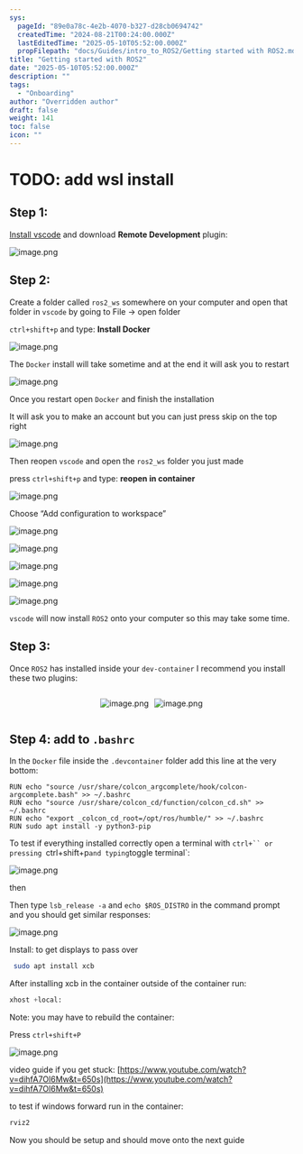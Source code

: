 ```yaml
---
sys:
  pageId: "89e0a78c-4e2b-4070-b327-d28cb0694742"
  createdTime: "2024-08-21T00:24:00.000Z"
  lastEditedTime: "2025-05-10T05:52:00.000Z"
  propFilepath: "docs/Guides/intro_to_ROS2/Getting started with ROS2.md"
title: "Getting started with ROS2"
date: "2025-05-10T05:52:00.000Z"
description: ""
tags:
  - "Onboarding"
author: "Overridden author"
draft: false
weight: 141
toc: false
icon: ""
---
```


# TODO: add wsl install

## Step 1:

[Install vscode](https://code.visualstudio.com/download) and download **Remote Development** plugin:

![image.png](https://prod-files-secure.s3.us-west-2.amazonaws.com/d518164a-d88e-44d1-a4ee-3adb3bd8bce0/efb52993-1881-4a40-b95e-6f020334f022/image.png?X-Amz-Algorithm=AWS4-HMAC-SHA256&X-Amz-Content-Sha256=UNSIGNED-PAYLOAD&X-Amz-Credential=ASIAZI2LB466Q6DZQNNR%2F20250711%2Fus-west-2%2Fs3%2Faws4_request&X-Amz-Date=20250711T091100Z&X-Amz-Expires=3600&X-Amz-Security-Token=IQoJb3JpZ2luX2VjEMn%2F%2F%2F%2F%2F%2F%2F%2F%2F%2FwEaCXVzLXdlc3QtMiJGMEQCIAKJ68Z7XssKMovg%2BhHI1HEnRjzxsfPkJFfS5cWgs3jJAiASqX%2Frso0pQEQQYanSvNPTqMOk%2FSG8Rn3PvQ9LCNyBVyqIBAjS%2F%2F%2F%2F%2F%2F%2F%2F%2F%2F8BEAAaDDYzNzQyMzE4MzgwNSIMlWlG8XsFdYbtYRLzKtwDRT8CjW%2FqhFQW2fo3A%2FnPQ9NuID60PY69kU9Hi8g5JRSBc%2BaN5J4%2FvydZZN6UFG0Cbc9nMyXpatmkgU9MnMixJTlkPxztT4TckEWoY%2F%2BRjOytH8QcUKcrzxWyOIN6Ld4CDVdld%2FZWVOusrS8Ni%2BByizxzVWxdo%2FZv1KpYmOvY59kQe0qqcCqjVPsMz0naE%2BgqE%2B3YJetTpm2B1Bve8qlzK7YCf4Fi8iMQpC%2FkPxVxPQJKUGSFtnm9K1EyxpLYw9fLdyD%2BUGj0hASlDx%2FlsnEhN345d%2BbAUN2MY9y8D033clFpfm5f6uppyiI83CAyu%2BlPXbtNB7zcRje1Bsd0ZB4doishbkBzdTZp9DhWir%2FufS0djYSp6dYWw1wNA45Q84n6RASFr1MAn6J2hbbWcwAgV72n29Zlwa0beyKsTDS4bOxbREoqEQnbeFPu6ABYTESexi8tCcgdBv%2B4kHKE7c25ppOsYfbAaZ93Mb2u%2Fbx1N51bOtKNBQDX0vTta9gPs4Dd4%2BwfjJMVs7t2dsFJNwV%2BQ2NgaVeYPGDNiHHFQM2QHkk9l7bWYFp1ls7Daglb29EpKeiCIOqlMgUqifZOl6e9Igt2aSQSvgO9ICjMaCsR8MEjgqkYvQWmODkAoy0wqqjDwwY6pgEwllt%2BEX3Ub9EjpOZjJviiPhfv5Up33iAc9AazT7bW3oeE2I8ilu9w%2BtbND0dyPu0TQajRCowDc4GT%2FewbZRxxsCzhOJpdg7AzkW7WXNqowMGqiqpNZVgwzHf%2FRW21EZItvcLGbbw8%2BJqwTgg9eZLKZkHksYCsCvrMKiXsSwVHjSdanTycAvs1m9xXLWFUIFUQA5PCqOWpgRnoPU6TKVeGyjFHjLCF&X-Amz-Signature=c97fe4b9e1483ad8724d3e3e50313868ed48ef050a40cf06b395afde12cec98f&X-Amz-SignedHeaders=host&x-amz-checksum-mode=ENABLED&x-id=GetObject)

## Step 2:

Create a folder called `ros2_ws` somewhere on your computer and open that folder in `vscode` by going to File → open folder 

`ctrl+shift+p` and type: **Install Docker**

![image.png](https://prod-files-secure.s3.us-west-2.amazonaws.com/d518164a-d88e-44d1-a4ee-3adb3bd8bce0/2269dc0e-1cd5-47ff-bceb-c04ad9b2eab0/image.png?X-Amz-Algorithm=AWS4-HMAC-SHA256&X-Amz-Content-Sha256=UNSIGNED-PAYLOAD&X-Amz-Credential=ASIAZI2LB466Q6DZQNNR%2F20250711%2Fus-west-2%2Fs3%2Faws4_request&X-Amz-Date=20250711T091100Z&X-Amz-Expires=3600&X-Amz-Security-Token=IQoJb3JpZ2luX2VjEMn%2F%2F%2F%2F%2F%2F%2F%2F%2F%2FwEaCXVzLXdlc3QtMiJGMEQCIAKJ68Z7XssKMovg%2BhHI1HEnRjzxsfPkJFfS5cWgs3jJAiASqX%2Frso0pQEQQYanSvNPTqMOk%2FSG8Rn3PvQ9LCNyBVyqIBAjS%2F%2F%2F%2F%2F%2F%2F%2F%2F%2F8BEAAaDDYzNzQyMzE4MzgwNSIMlWlG8XsFdYbtYRLzKtwDRT8CjW%2FqhFQW2fo3A%2FnPQ9NuID60PY69kU9Hi8g5JRSBc%2BaN5J4%2FvydZZN6UFG0Cbc9nMyXpatmkgU9MnMixJTlkPxztT4TckEWoY%2F%2BRjOytH8QcUKcrzxWyOIN6Ld4CDVdld%2FZWVOusrS8Ni%2BByizxzVWxdo%2FZv1KpYmOvY59kQe0qqcCqjVPsMz0naE%2BgqE%2B3YJetTpm2B1Bve8qlzK7YCf4Fi8iMQpC%2FkPxVxPQJKUGSFtnm9K1EyxpLYw9fLdyD%2BUGj0hASlDx%2FlsnEhN345d%2BbAUN2MY9y8D033clFpfm5f6uppyiI83CAyu%2BlPXbtNB7zcRje1Bsd0ZB4doishbkBzdTZp9DhWir%2FufS0djYSp6dYWw1wNA45Q84n6RASFr1MAn6J2hbbWcwAgV72n29Zlwa0beyKsTDS4bOxbREoqEQnbeFPu6ABYTESexi8tCcgdBv%2B4kHKE7c25ppOsYfbAaZ93Mb2u%2Fbx1N51bOtKNBQDX0vTta9gPs4Dd4%2BwfjJMVs7t2dsFJNwV%2BQ2NgaVeYPGDNiHHFQM2QHkk9l7bWYFp1ls7Daglb29EpKeiCIOqlMgUqifZOl6e9Igt2aSQSvgO9ICjMaCsR8MEjgqkYvQWmODkAoy0wqqjDwwY6pgEwllt%2BEX3Ub9EjpOZjJviiPhfv5Up33iAc9AazT7bW3oeE2I8ilu9w%2BtbND0dyPu0TQajRCowDc4GT%2FewbZRxxsCzhOJpdg7AzkW7WXNqowMGqiqpNZVgwzHf%2FRW21EZItvcLGbbw8%2BJqwTgg9eZLKZkHksYCsCvrMKiXsSwVHjSdanTycAvs1m9xXLWFUIFUQA5PCqOWpgRnoPU6TKVeGyjFHjLCF&X-Amz-Signature=c32be6ce37d33974702789ea470119b2f449a313bd8d85191c84c4fbab615cc0&X-Amz-SignedHeaders=host&x-amz-checksum-mode=ENABLED&x-id=GetObject)

The `Docker` install will take sometime and at the end it will ask you to restart

![image.png](https://prod-files-secure.s3.us-west-2.amazonaws.com/d518164a-d88e-44d1-a4ee-3adb3bd8bce0/ed233f78-be33-4b1f-b89c-9c346c0e961e/image.png?X-Amz-Algorithm=AWS4-HMAC-SHA256&X-Amz-Content-Sha256=UNSIGNED-PAYLOAD&X-Amz-Credential=ASIAZI2LB466Q6DZQNNR%2F20250711%2Fus-west-2%2Fs3%2Faws4_request&X-Amz-Date=20250711T091100Z&X-Amz-Expires=3600&X-Amz-Security-Token=IQoJb3JpZ2luX2VjEMn%2F%2F%2F%2F%2F%2F%2F%2F%2F%2FwEaCXVzLXdlc3QtMiJGMEQCIAKJ68Z7XssKMovg%2BhHI1HEnRjzxsfPkJFfS5cWgs3jJAiASqX%2Frso0pQEQQYanSvNPTqMOk%2FSG8Rn3PvQ9LCNyBVyqIBAjS%2F%2F%2F%2F%2F%2F%2F%2F%2F%2F8BEAAaDDYzNzQyMzE4MzgwNSIMlWlG8XsFdYbtYRLzKtwDRT8CjW%2FqhFQW2fo3A%2FnPQ9NuID60PY69kU9Hi8g5JRSBc%2BaN5J4%2FvydZZN6UFG0Cbc9nMyXpatmkgU9MnMixJTlkPxztT4TckEWoY%2F%2BRjOytH8QcUKcrzxWyOIN6Ld4CDVdld%2FZWVOusrS8Ni%2BByizxzVWxdo%2FZv1KpYmOvY59kQe0qqcCqjVPsMz0naE%2BgqE%2B3YJetTpm2B1Bve8qlzK7YCf4Fi8iMQpC%2FkPxVxPQJKUGSFtnm9K1EyxpLYw9fLdyD%2BUGj0hASlDx%2FlsnEhN345d%2BbAUN2MY9y8D033clFpfm5f6uppyiI83CAyu%2BlPXbtNB7zcRje1Bsd0ZB4doishbkBzdTZp9DhWir%2FufS0djYSp6dYWw1wNA45Q84n6RASFr1MAn6J2hbbWcwAgV72n29Zlwa0beyKsTDS4bOxbREoqEQnbeFPu6ABYTESexi8tCcgdBv%2B4kHKE7c25ppOsYfbAaZ93Mb2u%2Fbx1N51bOtKNBQDX0vTta9gPs4Dd4%2BwfjJMVs7t2dsFJNwV%2BQ2NgaVeYPGDNiHHFQM2QHkk9l7bWYFp1ls7Daglb29EpKeiCIOqlMgUqifZOl6e9Igt2aSQSvgO9ICjMaCsR8MEjgqkYvQWmODkAoy0wqqjDwwY6pgEwllt%2BEX3Ub9EjpOZjJviiPhfv5Up33iAc9AazT7bW3oeE2I8ilu9w%2BtbND0dyPu0TQajRCowDc4GT%2FewbZRxxsCzhOJpdg7AzkW7WXNqowMGqiqpNZVgwzHf%2FRW21EZItvcLGbbw8%2BJqwTgg9eZLKZkHksYCsCvrMKiXsSwVHjSdanTycAvs1m9xXLWFUIFUQA5PCqOWpgRnoPU6TKVeGyjFHjLCF&X-Amz-Signature=03365e2d331d5740938413742d97a8956739527e069135b54b7bd97b76c154af&X-Amz-SignedHeaders=host&x-amz-checksum-mode=ENABLED&x-id=GetObject)

Once you restart open `Docker` and finish the installation

It will ask you to make an account but you can just press skip on the top right

![image.png](https://prod-files-secure.s3.us-west-2.amazonaws.com/d518164a-d88e-44d1-a4ee-3adb3bd8bce0/21010ad9-1659-4fd9-9f59-9932a09b2a3d/image.png?X-Amz-Algorithm=AWS4-HMAC-SHA256&X-Amz-Content-Sha256=UNSIGNED-PAYLOAD&X-Amz-Credential=ASIAZI2LB466Q6DZQNNR%2F20250711%2Fus-west-2%2Fs3%2Faws4_request&X-Amz-Date=20250711T091100Z&X-Amz-Expires=3600&X-Amz-Security-Token=IQoJb3JpZ2luX2VjEMn%2F%2F%2F%2F%2F%2F%2F%2F%2F%2FwEaCXVzLXdlc3QtMiJGMEQCIAKJ68Z7XssKMovg%2BhHI1HEnRjzxsfPkJFfS5cWgs3jJAiASqX%2Frso0pQEQQYanSvNPTqMOk%2FSG8Rn3PvQ9LCNyBVyqIBAjS%2F%2F%2F%2F%2F%2F%2F%2F%2F%2F8BEAAaDDYzNzQyMzE4MzgwNSIMlWlG8XsFdYbtYRLzKtwDRT8CjW%2FqhFQW2fo3A%2FnPQ9NuID60PY69kU9Hi8g5JRSBc%2BaN5J4%2FvydZZN6UFG0Cbc9nMyXpatmkgU9MnMixJTlkPxztT4TckEWoY%2F%2BRjOytH8QcUKcrzxWyOIN6Ld4CDVdld%2FZWVOusrS8Ni%2BByizxzVWxdo%2FZv1KpYmOvY59kQe0qqcCqjVPsMz0naE%2BgqE%2B3YJetTpm2B1Bve8qlzK7YCf4Fi8iMQpC%2FkPxVxPQJKUGSFtnm9K1EyxpLYw9fLdyD%2BUGj0hASlDx%2FlsnEhN345d%2BbAUN2MY9y8D033clFpfm5f6uppyiI83CAyu%2BlPXbtNB7zcRje1Bsd0ZB4doishbkBzdTZp9DhWir%2FufS0djYSp6dYWw1wNA45Q84n6RASFr1MAn6J2hbbWcwAgV72n29Zlwa0beyKsTDS4bOxbREoqEQnbeFPu6ABYTESexi8tCcgdBv%2B4kHKE7c25ppOsYfbAaZ93Mb2u%2Fbx1N51bOtKNBQDX0vTta9gPs4Dd4%2BwfjJMVs7t2dsFJNwV%2BQ2NgaVeYPGDNiHHFQM2QHkk9l7bWYFp1ls7Daglb29EpKeiCIOqlMgUqifZOl6e9Igt2aSQSvgO9ICjMaCsR8MEjgqkYvQWmODkAoy0wqqjDwwY6pgEwllt%2BEX3Ub9EjpOZjJviiPhfv5Up33iAc9AazT7bW3oeE2I8ilu9w%2BtbND0dyPu0TQajRCowDc4GT%2FewbZRxxsCzhOJpdg7AzkW7WXNqowMGqiqpNZVgwzHf%2FRW21EZItvcLGbbw8%2BJqwTgg9eZLKZkHksYCsCvrMKiXsSwVHjSdanTycAvs1m9xXLWFUIFUQA5PCqOWpgRnoPU6TKVeGyjFHjLCF&X-Amz-Signature=e6d21bccd332df5c6673a99cd3c8f3e736b78c41b978af2d9f6dc31c4db845fd&X-Amz-SignedHeaders=host&x-amz-checksum-mode=ENABLED&x-id=GetObject)

Then reopen `vscode` and open the `ros2_ws` folder you just made

press `ctrl+shift+p` and type: **reopen in container**

![image.png](https://prod-files-secure.s3.us-west-2.amazonaws.com/d518164a-d88e-44d1-a4ee-3adb3bd8bce0/4e93b8c2-41ad-488c-8095-c74205196118/image.png?X-Amz-Algorithm=AWS4-HMAC-SHA256&X-Amz-Content-Sha256=UNSIGNED-PAYLOAD&X-Amz-Credential=ASIAZI2LB466Q6DZQNNR%2F20250711%2Fus-west-2%2Fs3%2Faws4_request&X-Amz-Date=20250711T091100Z&X-Amz-Expires=3600&X-Amz-Security-Token=IQoJb3JpZ2luX2VjEMn%2F%2F%2F%2F%2F%2F%2F%2F%2F%2FwEaCXVzLXdlc3QtMiJGMEQCIAKJ68Z7XssKMovg%2BhHI1HEnRjzxsfPkJFfS5cWgs3jJAiASqX%2Frso0pQEQQYanSvNPTqMOk%2FSG8Rn3PvQ9LCNyBVyqIBAjS%2F%2F%2F%2F%2F%2F%2F%2F%2F%2F8BEAAaDDYzNzQyMzE4MzgwNSIMlWlG8XsFdYbtYRLzKtwDRT8CjW%2FqhFQW2fo3A%2FnPQ9NuID60PY69kU9Hi8g5JRSBc%2BaN5J4%2FvydZZN6UFG0Cbc9nMyXpatmkgU9MnMixJTlkPxztT4TckEWoY%2F%2BRjOytH8QcUKcrzxWyOIN6Ld4CDVdld%2FZWVOusrS8Ni%2BByizxzVWxdo%2FZv1KpYmOvY59kQe0qqcCqjVPsMz0naE%2BgqE%2B3YJetTpm2B1Bve8qlzK7YCf4Fi8iMQpC%2FkPxVxPQJKUGSFtnm9K1EyxpLYw9fLdyD%2BUGj0hASlDx%2FlsnEhN345d%2BbAUN2MY9y8D033clFpfm5f6uppyiI83CAyu%2BlPXbtNB7zcRje1Bsd0ZB4doishbkBzdTZp9DhWir%2FufS0djYSp6dYWw1wNA45Q84n6RASFr1MAn6J2hbbWcwAgV72n29Zlwa0beyKsTDS4bOxbREoqEQnbeFPu6ABYTESexi8tCcgdBv%2B4kHKE7c25ppOsYfbAaZ93Mb2u%2Fbx1N51bOtKNBQDX0vTta9gPs4Dd4%2BwfjJMVs7t2dsFJNwV%2BQ2NgaVeYPGDNiHHFQM2QHkk9l7bWYFp1ls7Daglb29EpKeiCIOqlMgUqifZOl6e9Igt2aSQSvgO9ICjMaCsR8MEjgqkYvQWmODkAoy0wqqjDwwY6pgEwllt%2BEX3Ub9EjpOZjJviiPhfv5Up33iAc9AazT7bW3oeE2I8ilu9w%2BtbND0dyPu0TQajRCowDc4GT%2FewbZRxxsCzhOJpdg7AzkW7WXNqowMGqiqpNZVgwzHf%2FRW21EZItvcLGbbw8%2BJqwTgg9eZLKZkHksYCsCvrMKiXsSwVHjSdanTycAvs1m9xXLWFUIFUQA5PCqOWpgRnoPU6TKVeGyjFHjLCF&X-Amz-Signature=472f1f0c638deb673aa831321ae3c8af51929d16c547e9fc90ffad6102afa61f&X-Amz-SignedHeaders=host&x-amz-checksum-mode=ENABLED&x-id=GetObject)

Choose “Add configuration to workspace”

![image.png](https://prod-files-secure.s3.us-west-2.amazonaws.com/d518164a-d88e-44d1-a4ee-3adb3bd8bce0/9560b282-5060-4989-ba37-97e7b2c22476/image.png?X-Amz-Algorithm=AWS4-HMAC-SHA256&X-Amz-Content-Sha256=UNSIGNED-PAYLOAD&X-Amz-Credential=ASIAZI2LB466Q6DZQNNR%2F20250711%2Fus-west-2%2Fs3%2Faws4_request&X-Amz-Date=20250711T091100Z&X-Amz-Expires=3600&X-Amz-Security-Token=IQoJb3JpZ2luX2VjEMn%2F%2F%2F%2F%2F%2F%2F%2F%2F%2FwEaCXVzLXdlc3QtMiJGMEQCIAKJ68Z7XssKMovg%2BhHI1HEnRjzxsfPkJFfS5cWgs3jJAiASqX%2Frso0pQEQQYanSvNPTqMOk%2FSG8Rn3PvQ9LCNyBVyqIBAjS%2F%2F%2F%2F%2F%2F%2F%2F%2F%2F8BEAAaDDYzNzQyMzE4MzgwNSIMlWlG8XsFdYbtYRLzKtwDRT8CjW%2FqhFQW2fo3A%2FnPQ9NuID60PY69kU9Hi8g5JRSBc%2BaN5J4%2FvydZZN6UFG0Cbc9nMyXpatmkgU9MnMixJTlkPxztT4TckEWoY%2F%2BRjOytH8QcUKcrzxWyOIN6Ld4CDVdld%2FZWVOusrS8Ni%2BByizxzVWxdo%2FZv1KpYmOvY59kQe0qqcCqjVPsMz0naE%2BgqE%2B3YJetTpm2B1Bve8qlzK7YCf4Fi8iMQpC%2FkPxVxPQJKUGSFtnm9K1EyxpLYw9fLdyD%2BUGj0hASlDx%2FlsnEhN345d%2BbAUN2MY9y8D033clFpfm5f6uppyiI83CAyu%2BlPXbtNB7zcRje1Bsd0ZB4doishbkBzdTZp9DhWir%2FufS0djYSp6dYWw1wNA45Q84n6RASFr1MAn6J2hbbWcwAgV72n29Zlwa0beyKsTDS4bOxbREoqEQnbeFPu6ABYTESexi8tCcgdBv%2B4kHKE7c25ppOsYfbAaZ93Mb2u%2Fbx1N51bOtKNBQDX0vTta9gPs4Dd4%2BwfjJMVs7t2dsFJNwV%2BQ2NgaVeYPGDNiHHFQM2QHkk9l7bWYFp1ls7Daglb29EpKeiCIOqlMgUqifZOl6e9Igt2aSQSvgO9ICjMaCsR8MEjgqkYvQWmODkAoy0wqqjDwwY6pgEwllt%2BEX3Ub9EjpOZjJviiPhfv5Up33iAc9AazT7bW3oeE2I8ilu9w%2BtbND0dyPu0TQajRCowDc4GT%2FewbZRxxsCzhOJpdg7AzkW7WXNqowMGqiqpNZVgwzHf%2FRW21EZItvcLGbbw8%2BJqwTgg9eZLKZkHksYCsCvrMKiXsSwVHjSdanTycAvs1m9xXLWFUIFUQA5PCqOWpgRnoPU6TKVeGyjFHjLCF&X-Amz-Signature=0829dd3b2890421943bcef3ff9b2e1bb6929abd06f8ad9bf6320c2d32700d15f&X-Amz-SignedHeaders=host&x-amz-checksum-mode=ENABLED&x-id=GetObject)

![image.png](https://prod-files-secure.s3.us-west-2.amazonaws.com/d518164a-d88e-44d1-a4ee-3adb3bd8bce0/2ee63f81-886b-48e8-a553-dc6e5eac99e4/image.png?X-Amz-Algorithm=AWS4-HMAC-SHA256&X-Amz-Content-Sha256=UNSIGNED-PAYLOAD&X-Amz-Credential=ASIAZI2LB466Q6DZQNNR%2F20250711%2Fus-west-2%2Fs3%2Faws4_request&X-Amz-Date=20250711T091100Z&X-Amz-Expires=3600&X-Amz-Security-Token=IQoJb3JpZ2luX2VjEMn%2F%2F%2F%2F%2F%2F%2F%2F%2F%2FwEaCXVzLXdlc3QtMiJGMEQCIAKJ68Z7XssKMovg%2BhHI1HEnRjzxsfPkJFfS5cWgs3jJAiASqX%2Frso0pQEQQYanSvNPTqMOk%2FSG8Rn3PvQ9LCNyBVyqIBAjS%2F%2F%2F%2F%2F%2F%2F%2F%2F%2F8BEAAaDDYzNzQyMzE4MzgwNSIMlWlG8XsFdYbtYRLzKtwDRT8CjW%2FqhFQW2fo3A%2FnPQ9NuID60PY69kU9Hi8g5JRSBc%2BaN5J4%2FvydZZN6UFG0Cbc9nMyXpatmkgU9MnMixJTlkPxztT4TckEWoY%2F%2BRjOytH8QcUKcrzxWyOIN6Ld4CDVdld%2FZWVOusrS8Ni%2BByizxzVWxdo%2FZv1KpYmOvY59kQe0qqcCqjVPsMz0naE%2BgqE%2B3YJetTpm2B1Bve8qlzK7YCf4Fi8iMQpC%2FkPxVxPQJKUGSFtnm9K1EyxpLYw9fLdyD%2BUGj0hASlDx%2FlsnEhN345d%2BbAUN2MY9y8D033clFpfm5f6uppyiI83CAyu%2BlPXbtNB7zcRje1Bsd0ZB4doishbkBzdTZp9DhWir%2FufS0djYSp6dYWw1wNA45Q84n6RASFr1MAn6J2hbbWcwAgV72n29Zlwa0beyKsTDS4bOxbREoqEQnbeFPu6ABYTESexi8tCcgdBv%2B4kHKE7c25ppOsYfbAaZ93Mb2u%2Fbx1N51bOtKNBQDX0vTta9gPs4Dd4%2BwfjJMVs7t2dsFJNwV%2BQ2NgaVeYPGDNiHHFQM2QHkk9l7bWYFp1ls7Daglb29EpKeiCIOqlMgUqifZOl6e9Igt2aSQSvgO9ICjMaCsR8MEjgqkYvQWmODkAoy0wqqjDwwY6pgEwllt%2BEX3Ub9EjpOZjJviiPhfv5Up33iAc9AazT7bW3oeE2I8ilu9w%2BtbND0dyPu0TQajRCowDc4GT%2FewbZRxxsCzhOJpdg7AzkW7WXNqowMGqiqpNZVgwzHf%2FRW21EZItvcLGbbw8%2BJqwTgg9eZLKZkHksYCsCvrMKiXsSwVHjSdanTycAvs1m9xXLWFUIFUQA5PCqOWpgRnoPU6TKVeGyjFHjLCF&X-Amz-Signature=ff2b395b7fb5745e0f05f2217627dfaa2688266f9ad2acb4d6cde0dccb742900&X-Amz-SignedHeaders=host&x-amz-checksum-mode=ENABLED&x-id=GetObject)

![image.png](https://prod-files-secure.s3.us-west-2.amazonaws.com/d518164a-d88e-44d1-a4ee-3adb3bd8bce0/ae1580b2-b048-407e-aed9-b584224a7a04/image.png?X-Amz-Algorithm=AWS4-HMAC-SHA256&X-Amz-Content-Sha256=UNSIGNED-PAYLOAD&X-Amz-Credential=ASIAZI2LB466Q6DZQNNR%2F20250711%2Fus-west-2%2Fs3%2Faws4_request&X-Amz-Date=20250711T091100Z&X-Amz-Expires=3600&X-Amz-Security-Token=IQoJb3JpZ2luX2VjEMn%2F%2F%2F%2F%2F%2F%2F%2F%2F%2FwEaCXVzLXdlc3QtMiJGMEQCIAKJ68Z7XssKMovg%2BhHI1HEnRjzxsfPkJFfS5cWgs3jJAiASqX%2Frso0pQEQQYanSvNPTqMOk%2FSG8Rn3PvQ9LCNyBVyqIBAjS%2F%2F%2F%2F%2F%2F%2F%2F%2F%2F8BEAAaDDYzNzQyMzE4MzgwNSIMlWlG8XsFdYbtYRLzKtwDRT8CjW%2FqhFQW2fo3A%2FnPQ9NuID60PY69kU9Hi8g5JRSBc%2BaN5J4%2FvydZZN6UFG0Cbc9nMyXpatmkgU9MnMixJTlkPxztT4TckEWoY%2F%2BRjOytH8QcUKcrzxWyOIN6Ld4CDVdld%2FZWVOusrS8Ni%2BByizxzVWxdo%2FZv1KpYmOvY59kQe0qqcCqjVPsMz0naE%2BgqE%2B3YJetTpm2B1Bve8qlzK7YCf4Fi8iMQpC%2FkPxVxPQJKUGSFtnm9K1EyxpLYw9fLdyD%2BUGj0hASlDx%2FlsnEhN345d%2BbAUN2MY9y8D033clFpfm5f6uppyiI83CAyu%2BlPXbtNB7zcRje1Bsd0ZB4doishbkBzdTZp9DhWir%2FufS0djYSp6dYWw1wNA45Q84n6RASFr1MAn6J2hbbWcwAgV72n29Zlwa0beyKsTDS4bOxbREoqEQnbeFPu6ABYTESexi8tCcgdBv%2B4kHKE7c25ppOsYfbAaZ93Mb2u%2Fbx1N51bOtKNBQDX0vTta9gPs4Dd4%2BwfjJMVs7t2dsFJNwV%2BQ2NgaVeYPGDNiHHFQM2QHkk9l7bWYFp1ls7Daglb29EpKeiCIOqlMgUqifZOl6e9Igt2aSQSvgO9ICjMaCsR8MEjgqkYvQWmODkAoy0wqqjDwwY6pgEwllt%2BEX3Ub9EjpOZjJviiPhfv5Up33iAc9AazT7bW3oeE2I8ilu9w%2BtbND0dyPu0TQajRCowDc4GT%2FewbZRxxsCzhOJpdg7AzkW7WXNqowMGqiqpNZVgwzHf%2FRW21EZItvcLGbbw8%2BJqwTgg9eZLKZkHksYCsCvrMKiXsSwVHjSdanTycAvs1m9xXLWFUIFUQA5PCqOWpgRnoPU6TKVeGyjFHjLCF&X-Amz-Signature=0716ab90ec2dcc2c7260098529ff0209a6bc78d858e139837e98687f88ea8ff2&X-Amz-SignedHeaders=host&x-amz-checksum-mode=ENABLED&x-id=GetObject)

![image.png](https://prod-files-secure.s3.us-west-2.amazonaws.com/d518164a-d88e-44d1-a4ee-3adb3bd8bce0/53255b28-f75e-430f-b9e3-c0ac8577e42b/image.png?X-Amz-Algorithm=AWS4-HMAC-SHA256&X-Amz-Content-Sha256=UNSIGNED-PAYLOAD&X-Amz-Credential=ASIAZI2LB466Q6DZQNNR%2F20250711%2Fus-west-2%2Fs3%2Faws4_request&X-Amz-Date=20250711T091100Z&X-Amz-Expires=3600&X-Amz-Security-Token=IQoJb3JpZ2luX2VjEMn%2F%2F%2F%2F%2F%2F%2F%2F%2F%2FwEaCXVzLXdlc3QtMiJGMEQCIAKJ68Z7XssKMovg%2BhHI1HEnRjzxsfPkJFfS5cWgs3jJAiASqX%2Frso0pQEQQYanSvNPTqMOk%2FSG8Rn3PvQ9LCNyBVyqIBAjS%2F%2F%2F%2F%2F%2F%2F%2F%2F%2F8BEAAaDDYzNzQyMzE4MzgwNSIMlWlG8XsFdYbtYRLzKtwDRT8CjW%2FqhFQW2fo3A%2FnPQ9NuID60PY69kU9Hi8g5JRSBc%2BaN5J4%2FvydZZN6UFG0Cbc9nMyXpatmkgU9MnMixJTlkPxztT4TckEWoY%2F%2BRjOytH8QcUKcrzxWyOIN6Ld4CDVdld%2FZWVOusrS8Ni%2BByizxzVWxdo%2FZv1KpYmOvY59kQe0qqcCqjVPsMz0naE%2BgqE%2B3YJetTpm2B1Bve8qlzK7YCf4Fi8iMQpC%2FkPxVxPQJKUGSFtnm9K1EyxpLYw9fLdyD%2BUGj0hASlDx%2FlsnEhN345d%2BbAUN2MY9y8D033clFpfm5f6uppyiI83CAyu%2BlPXbtNB7zcRje1Bsd0ZB4doishbkBzdTZp9DhWir%2FufS0djYSp6dYWw1wNA45Q84n6RASFr1MAn6J2hbbWcwAgV72n29Zlwa0beyKsTDS4bOxbREoqEQnbeFPu6ABYTESexi8tCcgdBv%2B4kHKE7c25ppOsYfbAaZ93Mb2u%2Fbx1N51bOtKNBQDX0vTta9gPs4Dd4%2BwfjJMVs7t2dsFJNwV%2BQ2NgaVeYPGDNiHHFQM2QHkk9l7bWYFp1ls7Daglb29EpKeiCIOqlMgUqifZOl6e9Igt2aSQSvgO9ICjMaCsR8MEjgqkYvQWmODkAoy0wqqjDwwY6pgEwllt%2BEX3Ub9EjpOZjJviiPhfv5Up33iAc9AazT7bW3oeE2I8ilu9w%2BtbND0dyPu0TQajRCowDc4GT%2FewbZRxxsCzhOJpdg7AzkW7WXNqowMGqiqpNZVgwzHf%2FRW21EZItvcLGbbw8%2BJqwTgg9eZLKZkHksYCsCvrMKiXsSwVHjSdanTycAvs1m9xXLWFUIFUQA5PCqOWpgRnoPU6TKVeGyjFHjLCF&X-Amz-Signature=21dbbf1103e247926371f1ea8579d915377aa3e967087ff2de604e5718c5f8fa&X-Amz-SignedHeaders=host&x-amz-checksum-mode=ENABLED&x-id=GetObject)

![image.png](https://prod-files-secure.s3.us-west-2.amazonaws.com/d518164a-d88e-44d1-a4ee-3adb3bd8bce0/7c562767-5af9-4ffb-97d1-327bcdf4ee00/image.png?X-Amz-Algorithm=AWS4-HMAC-SHA256&X-Amz-Content-Sha256=UNSIGNED-PAYLOAD&X-Amz-Credential=ASIAZI2LB466Q6DZQNNR%2F20250711%2Fus-west-2%2Fs3%2Faws4_request&X-Amz-Date=20250711T091100Z&X-Amz-Expires=3600&X-Amz-Security-Token=IQoJb3JpZ2luX2VjEMn%2F%2F%2F%2F%2F%2F%2F%2F%2F%2FwEaCXVzLXdlc3QtMiJGMEQCIAKJ68Z7XssKMovg%2BhHI1HEnRjzxsfPkJFfS5cWgs3jJAiASqX%2Frso0pQEQQYanSvNPTqMOk%2FSG8Rn3PvQ9LCNyBVyqIBAjS%2F%2F%2F%2F%2F%2F%2F%2F%2F%2F8BEAAaDDYzNzQyMzE4MzgwNSIMlWlG8XsFdYbtYRLzKtwDRT8CjW%2FqhFQW2fo3A%2FnPQ9NuID60PY69kU9Hi8g5JRSBc%2BaN5J4%2FvydZZN6UFG0Cbc9nMyXpatmkgU9MnMixJTlkPxztT4TckEWoY%2F%2BRjOytH8QcUKcrzxWyOIN6Ld4CDVdld%2FZWVOusrS8Ni%2BByizxzVWxdo%2FZv1KpYmOvY59kQe0qqcCqjVPsMz0naE%2BgqE%2B3YJetTpm2B1Bve8qlzK7YCf4Fi8iMQpC%2FkPxVxPQJKUGSFtnm9K1EyxpLYw9fLdyD%2BUGj0hASlDx%2FlsnEhN345d%2BbAUN2MY9y8D033clFpfm5f6uppyiI83CAyu%2BlPXbtNB7zcRje1Bsd0ZB4doishbkBzdTZp9DhWir%2FufS0djYSp6dYWw1wNA45Q84n6RASFr1MAn6J2hbbWcwAgV72n29Zlwa0beyKsTDS4bOxbREoqEQnbeFPu6ABYTESexi8tCcgdBv%2B4kHKE7c25ppOsYfbAaZ93Mb2u%2Fbx1N51bOtKNBQDX0vTta9gPs4Dd4%2BwfjJMVs7t2dsFJNwV%2BQ2NgaVeYPGDNiHHFQM2QHkk9l7bWYFp1ls7Daglb29EpKeiCIOqlMgUqifZOl6e9Igt2aSQSvgO9ICjMaCsR8MEjgqkYvQWmODkAoy0wqqjDwwY6pgEwllt%2BEX3Ub9EjpOZjJviiPhfv5Up33iAc9AazT7bW3oeE2I8ilu9w%2BtbND0dyPu0TQajRCowDc4GT%2FewbZRxxsCzhOJpdg7AzkW7WXNqowMGqiqpNZVgwzHf%2FRW21EZItvcLGbbw8%2BJqwTgg9eZLKZkHksYCsCvrMKiXsSwVHjSdanTycAvs1m9xXLWFUIFUQA5PCqOWpgRnoPU6TKVeGyjFHjLCF&X-Amz-Signature=bb0d1923358c719be1703a12706ff9076dd1c22792e7f8f32eb6697d18f8c939&X-Amz-SignedHeaders=host&x-amz-checksum-mode=ENABLED&x-id=GetObject)

`vscode` will now install `ROS2` onto your computer so this may take some time.

## Step 3:

Once `ROS2` has installed inside your `dev-container` I recommend you install these two plugins:

<div style="display: flex;flex-direction: row; column-gap:10px; max-width: 630px;justify-content: center;">
<div>

![image.png](https://prod-files-secure.s3.us-west-2.amazonaws.com/d518164a-d88e-44d1-a4ee-3adb3bd8bce0/3fc3d550-5a54-4ba1-ba6b-faa01cdb7369/image.png?X-Amz-Algorithm=AWS4-HMAC-SHA256&X-Amz-Content-Sha256=UNSIGNED-PAYLOAD&X-Amz-Credential=ASIAZI2LB466V56COH7M%2F20250711%2Fus-west-2%2Fs3%2Faws4_request&X-Amz-Date=20250711T091104Z&X-Amz-Expires=3600&X-Amz-Security-Token=IQoJb3JpZ2luX2VjEMn%2F%2F%2F%2F%2F%2F%2F%2F%2F%2FwEaCXVzLXdlc3QtMiJHMEUCIQCo3H3rHTJWSXRvJiTB7y3OjtduKatNtREAqDnzIGQV3wIgZMWDTxW%2FLimlIyX2mchfStcJJQFjZlkgBNI%2BpuL6buQqiAQI0v%2F%2F%2F%2F%2F%2F%2F%2F%2F%2FARAAGgw2Mzc0MjMxODM4MDUiDADQ8bx9vx%2B7HUUg6CrcA9xTW2i2q68PrMJXyPFrosCCYxH0nW14OfJFFltGFGYikRjfggly8onJOl2la3hG%2BCKYs1az3p8YCW0TFcy4%2Brwdd5zLJL%2F2Rxfu2fr7TEyODUXugt065QX2VPUbCHsldz5MBAG582MrO7lR6MXfWWkL3d5Vdpc%2Fy5eGduP7sa1xz9osS3CI9Sw%2B7zOlY9BWRmV1yz6JLDjP77d5UQpk88nFXs3BW4ivSvC0C42qK1OcMiG1Te7%2BkZw4NgHC6jch05Bv6imzH6VkXhvV8Gdfwu880w6D3iC1yAt1ylOJlHjYHgMEC9XPCVtmG59JoS49QV0VkeA4TleYc%2FBpWAAlfxn%2BPJpEFPDN83rJchdjoLeczijGYhHEjlsUocAHn0TZh%2Bt1EoT%2F8E7S7i4wfv2DueofQJh1CA87N6BiEQt3jEYeEqfaYcILgu9iKiaZSp%2BOrTOSHrt8HDRyC2q3BwglZqS4e5efI3APp1joPCMWcR2gdDVmhSqWD%2F%2Bh38KkDxCaEjdQhyOOLRMDaO5TA%2BxJ0B9CcB6eJtILFSnlYef7SsY81XH44AIL4816IrDGRRtYE%2Bax6TmJvAWtD4ZW4SxpCG6a7go0PkEz8n1ZLGf5R6hfxWi3v0Z3FuZFjLbUMOCnw8MGOqUBgJFj2jY8oFrYMG6G4V%2FH8BFv%2BvWGr%2B8BBm%2BqIgsBNKuNTOY2jAFRtj2CMh96EXX5xHzjAFUdzGGJ5ARWyJXi8mEbKLprNxSXpQGXkQfy7dAKqo%2FxJtuzul6aHc9cpyLveZ%2BIrk9irqpKGScRpDvs0pd8aAD0onZwliqdyhNsX%2FpLTCyHuBD%2FZYgZDkknRCZsizGSDDfE5IyJMKdu6XslQ7LYi5Vj&X-Amz-Signature=c8e9a59ee6026fb182e406c1dd12e02f3b0dc58e397623a61908bbf235cc5acb&X-Amz-SignedHeaders=host&x-amz-checksum-mode=ENABLED&x-id=GetObject)

</div>
<div>

![image.png](https://prod-files-secure.s3.us-west-2.amazonaws.com/d518164a-d88e-44d1-a4ee-3adb3bd8bce0/d994cc66-13c2-4093-a5a3-f84cf4601a82/image.png?X-Amz-Algorithm=AWS4-HMAC-SHA256&X-Amz-Content-Sha256=UNSIGNED-PAYLOAD&X-Amz-Credential=ASIAZI2LB466WCM3M7MU%2F20250711%2Fus-west-2%2Fs3%2Faws4_request&X-Amz-Date=20250711T091104Z&X-Amz-Expires=3600&X-Amz-Security-Token=IQoJb3JpZ2luX2VjEMn%2F%2F%2F%2F%2F%2F%2F%2F%2F%2FwEaCXVzLXdlc3QtMiJHMEUCIEdtB1gZNC8IR%2F%2BE2X785SzwphEkj0550e3TWw1HDfCFAiEAyzl3%2F7Ipwo2jkmKBYK4DB4RbUVtnhQktdZ4WwKAmtGcqiAQI0v%2F%2F%2F%2F%2F%2F%2F%2F%2F%2FARAAGgw2Mzc0MjMxODM4MDUiDDCLAedzMbm99Kix1SrcA7qp415rlOYzFl4x3M7WaWZ%2FSy7xpMdjIZdYBke2DqdqV2O5S5FZom1VIgE%2B%2FiNKsAV6tVqOUEU1Y0CR1gANp72KqG0ZQ0jzPSjopGV49jviVhYgKdjy1tTEPLrJJt%2FWGovsooXzYJ1I0Jq1BdVf19eEc2tVk1Nf7oKa1%2FTZ3tOtv4RiKCHj2yr%2FekMkXEeoY8eaVAWAlDAb8Y2ZQroW%2Fowxvre5eLlFBouvNEMSYh9Kw0d%2B1lQg6FX%2BZ4z6QMJKJhvjG6JOYqJHVFCnQHOPH4bRl184TeSL9sUR8aUZIYCd4Hq8iQF%2F6wQAQqO1ppp0VdUKN9dvtQX5eQObN7msGAbPBrqz3tDf0VHzIcZGHbIOyvTXIY7ZYyUTakpgGxub1pAN2VfAJHc%2FGs6ycFdVUDFhrkWK00pwV3fpRF8xF%2FpHgV0gdYb138BrKjnTBNPfZsOw7KhvAAH2SoNmIgyKwi3Df8wuroSNPoXJ8UMujRhTC2y25j3QwTg64CHiNUHVCi0oFCo2YuN1jgjVGTFjDoibRIk3GMBaqTiKFcpwn7E1F7gwR0549XTLGQIeGN7gQbaXA8P10rd%2BsLfNmPkjWS6wmYJR8Bd2Cmn361F9lL8HSYSXtlwmnERJ68jQMPanw8MGOqUByMk38Rk50l1OWQmvrh9Rt2IJNnFy%2BNqgLjBSkvGwxneHkv3oYfQIMOcCdlRKm7CYbptx86XK38o3yGoTDi%2FpCG77TUlLly4szoELRPH1ZQgrEHBX%2FNtZVm1S41Pn%2BMRjOm7l7Gm2RU%2B6qQOL1JlkgPzJb5%2FK5fsSGZp3g3WxRDnQCA2TNggopOZ5aqGqRtaW3FYuuyE1eOvUe2FZwrYsbyuNcQPU&X-Amz-Signature=b5c2244d91aa76c2cfbf0d2a6ab4966fde6fc72358f950c66129ddd0871b6e62&X-Amz-SignedHeaders=host&x-amz-checksum-mode=ENABLED&x-id=GetObject)

</div>
</div>

## Step 4: add to `.bashrc`

In the `Docker` file inside the `.devcontainer` folder add this line at the very bottom: 

```docker
RUN echo "source /usr/share/colcon_argcomplete/hook/colcon-argcomplete.bash" >> ~/.bashrc
RUN echo "source /usr/share/colcon_cd/function/colcon_cd.sh" >> ~/.bashrc
RUN echo "export _colcon_cd_root=/opt/ros/humble/" >> ~/.bashrc
RUN sudo apt install -y python3-pip 
```

To test if everything installed correctly open a terminal with `ctrl+`` or pressing `ctrl+shift+p` and typing `toggle terminal`:

![image.png](https://prod-files-secure.s3.us-west-2.amazonaws.com/d518164a-d88e-44d1-a4ee-3adb3bd8bce0/6a4943d8-b04e-4c02-9a58-775f3384d1a5/image.png?X-Amz-Algorithm=AWS4-HMAC-SHA256&X-Amz-Content-Sha256=UNSIGNED-PAYLOAD&X-Amz-Credential=ASIAZI2LB466Q6DZQNNR%2F20250711%2Fus-west-2%2Fs3%2Faws4_request&X-Amz-Date=20250711T091100Z&X-Amz-Expires=3600&X-Amz-Security-Token=IQoJb3JpZ2luX2VjEMn%2F%2F%2F%2F%2F%2F%2F%2F%2F%2FwEaCXVzLXdlc3QtMiJGMEQCIAKJ68Z7XssKMovg%2BhHI1HEnRjzxsfPkJFfS5cWgs3jJAiASqX%2Frso0pQEQQYanSvNPTqMOk%2FSG8Rn3PvQ9LCNyBVyqIBAjS%2F%2F%2F%2F%2F%2F%2F%2F%2F%2F8BEAAaDDYzNzQyMzE4MzgwNSIMlWlG8XsFdYbtYRLzKtwDRT8CjW%2FqhFQW2fo3A%2FnPQ9NuID60PY69kU9Hi8g5JRSBc%2BaN5J4%2FvydZZN6UFG0Cbc9nMyXpatmkgU9MnMixJTlkPxztT4TckEWoY%2F%2BRjOytH8QcUKcrzxWyOIN6Ld4CDVdld%2FZWVOusrS8Ni%2BByizxzVWxdo%2FZv1KpYmOvY59kQe0qqcCqjVPsMz0naE%2BgqE%2B3YJetTpm2B1Bve8qlzK7YCf4Fi8iMQpC%2FkPxVxPQJKUGSFtnm9K1EyxpLYw9fLdyD%2BUGj0hASlDx%2FlsnEhN345d%2BbAUN2MY9y8D033clFpfm5f6uppyiI83CAyu%2BlPXbtNB7zcRje1Bsd0ZB4doishbkBzdTZp9DhWir%2FufS0djYSp6dYWw1wNA45Q84n6RASFr1MAn6J2hbbWcwAgV72n29Zlwa0beyKsTDS4bOxbREoqEQnbeFPu6ABYTESexi8tCcgdBv%2B4kHKE7c25ppOsYfbAaZ93Mb2u%2Fbx1N51bOtKNBQDX0vTta9gPs4Dd4%2BwfjJMVs7t2dsFJNwV%2BQ2NgaVeYPGDNiHHFQM2QHkk9l7bWYFp1ls7Daglb29EpKeiCIOqlMgUqifZOl6e9Igt2aSQSvgO9ICjMaCsR8MEjgqkYvQWmODkAoy0wqqjDwwY6pgEwllt%2BEX3Ub9EjpOZjJviiPhfv5Up33iAc9AazT7bW3oeE2I8ilu9w%2BtbND0dyPu0TQajRCowDc4GT%2FewbZRxxsCzhOJpdg7AzkW7WXNqowMGqiqpNZVgwzHf%2FRW21EZItvcLGbbw8%2BJqwTgg9eZLKZkHksYCsCvrMKiXsSwVHjSdanTycAvs1m9xXLWFUIFUQA5PCqOWpgRnoPU6TKVeGyjFHjLCF&X-Amz-Signature=bb4cc57478bf52a578fab1675e68905ee333db3b4f783e19697eb526cae91c02&X-Amz-SignedHeaders=host&x-amz-checksum-mode=ENABLED&x-id=GetObject)

then 

Then type `lsb_release -a` and `echo $ROS_DISTRO` in the command prompt and you should get similar responses:

![image.png](https://prod-files-secure.s3.us-west-2.amazonaws.com/d518164a-d88e-44d1-a4ee-3adb3bd8bce0/3e635dec-a805-4e85-8b9e-d000e5b71a4e/image.png?X-Amz-Algorithm=AWS4-HMAC-SHA256&X-Amz-Content-Sha256=UNSIGNED-PAYLOAD&X-Amz-Credential=ASIAZI2LB466Q6DZQNNR%2F20250711%2Fus-west-2%2Fs3%2Faws4_request&X-Amz-Date=20250711T091100Z&X-Amz-Expires=3600&X-Amz-Security-Token=IQoJb3JpZ2luX2VjEMn%2F%2F%2F%2F%2F%2F%2F%2F%2F%2FwEaCXVzLXdlc3QtMiJGMEQCIAKJ68Z7XssKMovg%2BhHI1HEnRjzxsfPkJFfS5cWgs3jJAiASqX%2Frso0pQEQQYanSvNPTqMOk%2FSG8Rn3PvQ9LCNyBVyqIBAjS%2F%2F%2F%2F%2F%2F%2F%2F%2F%2F8BEAAaDDYzNzQyMzE4MzgwNSIMlWlG8XsFdYbtYRLzKtwDRT8CjW%2FqhFQW2fo3A%2FnPQ9NuID60PY69kU9Hi8g5JRSBc%2BaN5J4%2FvydZZN6UFG0Cbc9nMyXpatmkgU9MnMixJTlkPxztT4TckEWoY%2F%2BRjOytH8QcUKcrzxWyOIN6Ld4CDVdld%2FZWVOusrS8Ni%2BByizxzVWxdo%2FZv1KpYmOvY59kQe0qqcCqjVPsMz0naE%2BgqE%2B3YJetTpm2B1Bve8qlzK7YCf4Fi8iMQpC%2FkPxVxPQJKUGSFtnm9K1EyxpLYw9fLdyD%2BUGj0hASlDx%2FlsnEhN345d%2BbAUN2MY9y8D033clFpfm5f6uppyiI83CAyu%2BlPXbtNB7zcRje1Bsd0ZB4doishbkBzdTZp9DhWir%2FufS0djYSp6dYWw1wNA45Q84n6RASFr1MAn6J2hbbWcwAgV72n29Zlwa0beyKsTDS4bOxbREoqEQnbeFPu6ABYTESexi8tCcgdBv%2B4kHKE7c25ppOsYfbAaZ93Mb2u%2Fbx1N51bOtKNBQDX0vTta9gPs4Dd4%2BwfjJMVs7t2dsFJNwV%2BQ2NgaVeYPGDNiHHFQM2QHkk9l7bWYFp1ls7Daglb29EpKeiCIOqlMgUqifZOl6e9Igt2aSQSvgO9ICjMaCsR8MEjgqkYvQWmODkAoy0wqqjDwwY6pgEwllt%2BEX3Ub9EjpOZjJviiPhfv5Up33iAc9AazT7bW3oeE2I8ilu9w%2BtbND0dyPu0TQajRCowDc4GT%2FewbZRxxsCzhOJpdg7AzkW7WXNqowMGqiqpNZVgwzHf%2FRW21EZItvcLGbbw8%2BJqwTgg9eZLKZkHksYCsCvrMKiXsSwVHjSdanTycAvs1m9xXLWFUIFUQA5PCqOWpgRnoPU6TKVeGyjFHjLCF&X-Amz-Signature=7ad35f64f6427f7bd13338cea6430e89fa5dc2cf9d5f849b167cb98ed6d1a5b5&X-Amz-SignedHeaders=host&x-amz-checksum-mode=ENABLED&x-id=GetObject)

Install:  to get displays to pass over

```bash
 sudo apt install xcb
```

After installing xcb in the container outside of the container run:

```python
xhost +local:
```

Note: you may have to rebuild the container:

Press `ctrl+shift+P`

![image.png](https://prod-files-secure.s3.us-west-2.amazonaws.com/d518164a-d88e-44d1-a4ee-3adb3bd8bce0/6c2be660-2618-4c38-9c26-53554f7a0b7b/image.png?X-Amz-Algorithm=AWS4-HMAC-SHA256&X-Amz-Content-Sha256=UNSIGNED-PAYLOAD&X-Amz-Credential=ASIAZI2LB466Q6DZQNNR%2F20250711%2Fus-west-2%2Fs3%2Faws4_request&X-Amz-Date=20250711T091100Z&X-Amz-Expires=3600&X-Amz-Security-Token=IQoJb3JpZ2luX2VjEMn%2F%2F%2F%2F%2F%2F%2F%2F%2F%2FwEaCXVzLXdlc3QtMiJGMEQCIAKJ68Z7XssKMovg%2BhHI1HEnRjzxsfPkJFfS5cWgs3jJAiASqX%2Frso0pQEQQYanSvNPTqMOk%2FSG8Rn3PvQ9LCNyBVyqIBAjS%2F%2F%2F%2F%2F%2F%2F%2F%2F%2F8BEAAaDDYzNzQyMzE4MzgwNSIMlWlG8XsFdYbtYRLzKtwDRT8CjW%2FqhFQW2fo3A%2FnPQ9NuID60PY69kU9Hi8g5JRSBc%2BaN5J4%2FvydZZN6UFG0Cbc9nMyXpatmkgU9MnMixJTlkPxztT4TckEWoY%2F%2BRjOytH8QcUKcrzxWyOIN6Ld4CDVdld%2FZWVOusrS8Ni%2BByizxzVWxdo%2FZv1KpYmOvY59kQe0qqcCqjVPsMz0naE%2BgqE%2B3YJetTpm2B1Bve8qlzK7YCf4Fi8iMQpC%2FkPxVxPQJKUGSFtnm9K1EyxpLYw9fLdyD%2BUGj0hASlDx%2FlsnEhN345d%2BbAUN2MY9y8D033clFpfm5f6uppyiI83CAyu%2BlPXbtNB7zcRje1Bsd0ZB4doishbkBzdTZp9DhWir%2FufS0djYSp6dYWw1wNA45Q84n6RASFr1MAn6J2hbbWcwAgV72n29Zlwa0beyKsTDS4bOxbREoqEQnbeFPu6ABYTESexi8tCcgdBv%2B4kHKE7c25ppOsYfbAaZ93Mb2u%2Fbx1N51bOtKNBQDX0vTta9gPs4Dd4%2BwfjJMVs7t2dsFJNwV%2BQ2NgaVeYPGDNiHHFQM2QHkk9l7bWYFp1ls7Daglb29EpKeiCIOqlMgUqifZOl6e9Igt2aSQSvgO9ICjMaCsR8MEjgqkYvQWmODkAoy0wqqjDwwY6pgEwllt%2BEX3Ub9EjpOZjJviiPhfv5Up33iAc9AazT7bW3oeE2I8ilu9w%2BtbND0dyPu0TQajRCowDc4GT%2FewbZRxxsCzhOJpdg7AzkW7WXNqowMGqiqpNZVgwzHf%2FRW21EZItvcLGbbw8%2BJqwTgg9eZLKZkHksYCsCvrMKiXsSwVHjSdanTycAvs1m9xXLWFUIFUQA5PCqOWpgRnoPU6TKVeGyjFHjLCF&X-Amz-Signature=fae8b4cbe7857daa6062a1e4bfd507242755c4fdcae9c26b70be8bb6d3386d1d&X-Amz-SignedHeaders=host&x-amz-checksum-mode=ENABLED&x-id=GetObject)

video guide if you get stuck: [https://www.youtube.com/watch?v=dihfA7Ol6Mw&t=650s](https://www.youtube.com/watch?v=dihfA7Ol6Mw&t=650s)

to test if windows forward run in the container:

```bash
rviz2
```

Now you should be setup and should move onto the next guide 
